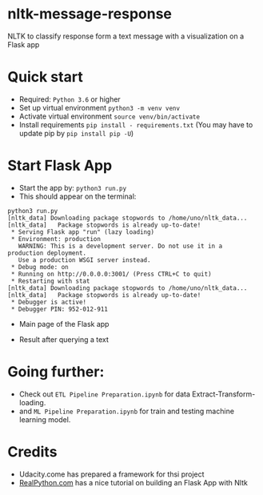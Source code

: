 # nltk-message-response
NLTK to classify response form a text message with a visualization on a Flask app

# Quick start
- Required: `Python 3.6` or higher
- Set up virtual environment
`python3 -m venv venv`
- Activate virtual environment
`source venv/bin/activate`
- Install requirements 
`pip install - requirements.txt`
(You may have to update pip by `pip install pip -U`)

# Start Flask App
- Start the app by: `python3 run.py`
- This should appear on the terminal:
```
python3 run.py 
[nltk_data] Downloading package stopwords to /home/uno/nltk_data...
[nltk_data]   Package stopwords is already up-to-date!
 * Serving Flask app "run" (lazy loading)
 * Environment: production
   WARNING: This is a development server. Do not use it in a production deployment.
   Use a production WSGI server instead.
 * Debug mode: on
 * Running on http://0.0.0.0:3001/ (Press CTRL+C to quit)
 * Restarting with stat
[nltk_data] Downloading package stopwords to /home/uno/nltk_data...
[nltk_data]   Package stopwords is already up-to-date!
 * Debugger is active!
 * Debugger PIN: 952-012-911
```
- Main page of the Flask app

- Result after querying a text

# Going further:
- Check out `ETL Pipeline Preparation.ipynb` for data Extract-Transform-loading.
- and `ML Pipeline Preparation.ipynb` for train and testing machine learning model.

# Credits
- Udacity.come has prepared a framework for thsi project
- [RealPython.com](https://realpython.com/flask-by-example-part-3-text-processing-with-requests-beautifulsoup-nltk/) has a nice tutorial on building an Flask App with Nltk
